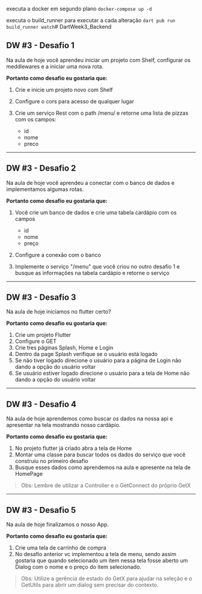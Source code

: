 executa a docker em segundo plano
`docker-compose up -d`

executa o build_runner para executar a cada alteração
`dart pub run build_runner watch`# DartWeek3_Backend

## DW #3 - Desafio 1
Na aula de hoje você aprendeu iniciar um projeto com Shelf, configurar os meddlewares e a iniciar uma nova rota.


**Portanto como desafio eu gostaria que:**

1. Crie e inicie um projeto novo com Shelf

2. Configure o cors para acesso de qualquer lugar

3. Crie um serviço Rest com o path /menu/ e retorne uma lista de pizzas com os campos:

   * id
   * nome
   * preco

---

## DW #3 - Desafio 2
Na aula de hoje você aprendeu a conectar com o banco de dados e implementamos algumas rotas.


**Portanto como desafio eu gostaria que:**

1. Você crie um banco de dados e crie uma tabela cardápio com os campos

   * id
   * nome
   * preço

2. Configure a conexão com o banco

3. Implemente o serviço "/menu" que você criou no outro desafio 1 e busque as informações na tabela cardápio e retorne o serviço

---

## DW #3 - Desafio 3
Na aula de hoje iniciamos no flutter certo?


**Portanto como desafio eu gostaria que:**

1. Crie um projeto Flutter
2. Configure o GET
3. Crie tres páginas Splash, Home e Login
4. Dentro da page Splash verifique se o usuário está logado
5. Se não tiver logado direcione o usuário para a página de Login não dando a opção do usuário voltar
6. Se usuário estiver logado direcione o usuário para a tela de Home não dando a opção do usuário voltar

---

## DW #3 - Desafio 4
Na aula de hoje aprendemos como buscar os dados na nossa api e apresentar na tela mostrando nosso cardápio.

**Portanto como desafio eu gostaria que:**

1. No projeto flutter já criado abra a tela de Home
2. Montar uma classe para buscar todos os dados do serviço que você construiu no primeiro desafio
3. Busque esses dados como aprendemos na aula e apresente na tela de HomePage
> Obs: Lembre de utilizar a Controller e o GetConnect do próprio GetX

---

## DW #3 - Desafio 5
Na aula de hoje finalizamos o nosso App.

**Portanto como desafio eu gostaria que:**

1. Crie uma tela de carrinho de compra
2. No desafio anterior vc implementou a tela de menu, sendo assim gostaria que quando selecionado um item nessa tela fosse aberto um Dialog com o nome e o preço do item selecionado.
> Obs: Utilize a gerência de estado do GetX para ajudar na seleção e o GetUtils para abrir um dialog sem precisar do contexto.